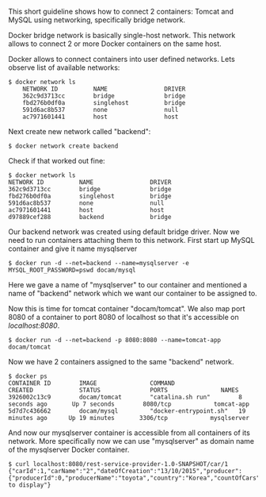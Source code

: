This short guideline shows how to connect 2 containers: Tomcat and MySQL using networking, specifically bridge network.

Docker bridge network is basically single-host network. This network allows to connect 2 or more Docker containers on the same host. 

Docker allows to connect containers into user defined networks.
Lets observe list of available networks:
```
$ docker network ls
    NETWORK ID          NAME                DRIVER
    362c9d3713cc        bridge              bridge
    fbd276b0df0a        singlehost          bridge
    591d6ac8b537        none                null
    ac7971601441        host                host
```
Next create new network called "backend":
```
$ docker network create backend
```
Check if that worked out fine:
```
$ docker network ls
NETWORK ID          NAME                DRIVER
362c9d3713cc        bridge              bridge
fbd276b0df0a        singlehost          bridge
591d6ac8b537        none                null
ac7971601441        host                host
d97889cef288        backend             bridge
```
Our backend network was created using default bridge driver.
Now we need to run containers attaching them to this network.
First start up MySQL container and give it name mysqlserver
```
$ docker run -d --net=backend --name=mysqlserver -e MYSQL_ROOT_PASSWORD=pswd docam/mysql

```
Here we gave a name of "mysqlserver" to our container and mentioned a name of "backend" network
which we want our container to be assigned to.

Now this is time for tomcat container "docam/tomcat". We also map port 8080 of a container
to port 8080 of localhost so that it's accessible on _localhost:8080_.
```
$ docker run -d --net=backend -p 8080:8080 --name=tomcat-app docam/tomcat
```
Now we have 2 containers assigned to the same "backend" network.
```
$ docker ps
CONTAINER ID        IMAGE               COMMAND                  CREATED             STATUS              PORTS               NAMES
3926002c13c9        docam/tomcat        "catalina.sh run"        8 seconds ago       Up 7 seconds        8080/tcp            tomcat-app
5d7d7c436662        docam/mysql         "docker-entrypoint.sh"   19 minutes ago      Up 19 minutes       3306/tcp            mysqlserver
```
And now our mysqlserver container is accessible from all containers of its network.
More specifically now we can use "mysqlserver" as domain name of the mysqlserver
Docker container.
```
$ curl localhost:8080/rest-service-provider-1.0-SNAPSHOT/car/1
{"carId":1,"carName":"2","dateOfCreation":"13/10/2015","producer":
{"producerId":0,"producerName":"toyota","country":"Korea","countOfCars":0},"picture":null,"base64EncodedPicture":"Nothing to display"}
```